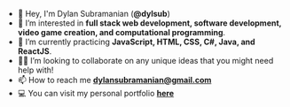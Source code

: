 - 👋 Hey, I'm Dylan Subramanian (<b>@dylsub</b>) 
- 👀 I’m interested in <b>full stack web development, software development, video game creation, and computational programming</b>.
- 🌱 I’m currently practicing <b>JavaScript, HTML, CSS, C#, Java, and ReactJS</b>.
- 👷‍♂️ I’m looking to collaborate on any unique ideas that you might need help with!
- 📫 How to reach me <b>dylansubramanian@gmail.com</b>
- 💻 You can visit my personal portfolio <b><a href="https://dylsub.me">here</a></b>

<!---
dylsub/dylsub is a ✨ special ✨ repository because its `README.md` (this file) appears on your GitHub profile.
You can click the Preview link to take a look at your changes.
--->
